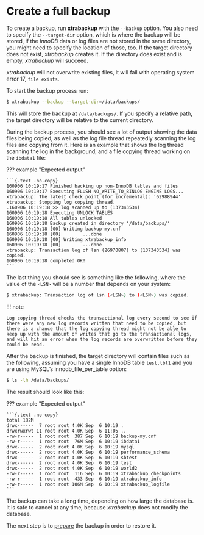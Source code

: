 # Create a full backup

To create a backup, run **xtrabackup** with the `--backup`
option. You also need to specify the `--target-dir` option, which is where
the backup will be stored, if the *InnoDB* data or log files are not stored
in
the same directory, you might need to specify the location of those, too.
If the
target directory does not exist, *xtrabackup* creates it. If the directory
does
exist and is empty, *xtrabackup* will succeed.

*xtrabackup* will not overwrite existing files, it will fail with operating
system error 17, `file exists`.

To start the backup process run:

```{.bash data-prompt="$"}
$ xtrabackup --backup --target-dir=/data/backups/
```

This will store the backup at `/data/backups/`. If you specify a
relative path, the target directory will be relative to the current directory.

During the backup process, you should see a lot of output showing the data
files being copied, as well as the log file thread repeatedly scanning the
log files and copying from it. Here is an example that shows the log thread
scanning the log in the background, and a file copying thread working on the `ibdata1` file:

??? example "Expected output"

    ```{.text .no-copy}
    160906 10:19:17 Finished backing up non-InnoDB tables and files
    160906 10:19:17 Executing FLUSH NO_WRITE_TO_BINLOG ENGINE LOGS...
    xtrabackup: The latest check point (for incremental): '62988944'
    xtrabackup: Stopping log copying thread.
    .160906 10:19:18 >> log scanned up to (137343534)
    160906 10:19:18 Executing UNLOCK TABLES
    160906 10:19:18 All tables unlocked
    160906 10:19:18 Backup created in directory '/data/backups/'
    160906 10:19:18 [00] Writing backup-my.cnf
    160906 10:19:18 [00]        ...done
    160906 10:19:18 [00] Writing xtrabackup_info
    160906 10:19:18 [00]        ...done
    xtrabackup: Transaction log of lsn (26970807) to (137343534) was copied.
    160906 10:19:18 completed OK!
    ```

The last thing you should see is something like the following, where the
value of the `<LSN>` will be a number that depends on your system:

```{.bash data-prompt="$"}
$ xtrabackup: Transaction log of lsn (<LSN>) to (<LSN>) was copied.
```

!!! note
   
    Log copying thread checks the transactional log every second to see if there were any new log records written that need to be copied, but there is a chance that the log copying thread might not be able to keep up with the amount of writes that go to the transactional logs, and will hit an error when the log records are overwritten before they could be read.

After the backup is finished, the target directory will contain files such as the following, assuming you have a single InnoDB table `test.tbl1` and you are using MySQL’s innodb_file_per_table option:

```{.bash data-prompt="$"}
$ ls -lh /data/backups/
```

The result should look like this:

??? example "Expected output"

    ```{.text .no-copy}
    total 182M
    drwx------  7 root root 4.0K Sep  6 10:19 .
    drwxrwxrwt 11 root root 4.0K Sep  6 11:05 ..
    -rw-r-----  1 root root  387 Sep  6 10:19 backup-my.cnf
    -rw-r-----  1 root root  76M Sep  6 10:19 ibdata1
    drwx------  2 root root 4.0K Sep  6 10:19 mysql
    drwx------  2 root root 4.0K Sep  6 10:19 performance_schema
    drwx------  2 root root 4.0K Sep  6 10:19 sbtest
    drwx------  2 root root 4.0K Sep  6 10:19 test
    drwx------  2 root root 4.0K Sep  6 10:19 world2
    -rw-r-----  1 root root  116 Sep  6 10:19 xtrabackup_checkpoints
    -rw-r-----  1 root root  433 Sep  6 10:19 xtrabackup_info
    -rw-r-----  1 root root 106M Sep  6 10:19 xtrabackup_logfile
    ```

The backup can take a long time, depending on how large the database is. It is safe to cancel at any time, because *xtrabackup* does not modify the database.

The next step is to [prepare](prepare-full-backup.md) the backup in order to restore it. 

